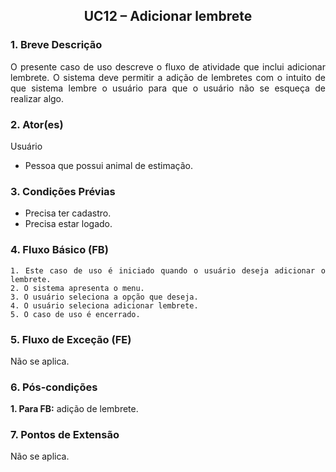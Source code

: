 ## <center> UC12 – Adicionar lembrete

<div align="justify">

### 1. Breve Descrição

O presente caso de uso descreve o fluxo de atividade que inclui adicionar lembrete. O sistema deve permitir a adição de lembretes com o intuito de que sistema lembre o usuário para que o usuário não se esqueça de realizar algo. 

### 2. Ator(es)

Usuário

- Pessoa que possui animal de estimação.

### 3. Condições Prévias

- Precisa ter cadastro.
- Precisa estar logado.

### 4. Fluxo Básico (FB)

    1. Este caso de uso é iniciado quando o usuário deseja adicionar o lembrete.
    2. O sistema apresenta o menu.
    3. O usuário seleciona a opção que deseja.
    4. O usuário seleciona adicionar lembrete.
    5. O caso de uso é encerrado.

### 5. Fluxo de Exceção (FE)

Não se aplica.

### 6. Pós-condições

**1. Para FB:** adição de lembrete.

### 7. Pontos de Extensão

Não se aplica.

</div>

